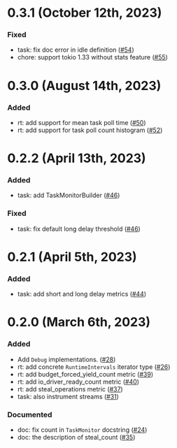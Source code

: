 # 0.3.1 (October 12th, 2023)

### Fixed
- task: fix doc error in idle definition ([#54])
- chore: support tokio 1.33 without stats feature ([#55])

[#54]: https://github.com/tokio-rs/tokio-metrics/pull/54
[#55]: https://github.com/tokio-rs/tokio-metrics/pull/55

# 0.3.0 (August 14th, 2023)

### Added
- rt: add support for mean task poll time ([#50])
- rt: add support for task poll count histogram ([#52])

[#50]: https://github.com/tokio-rs/tokio-metrics/pull/50
[#52]: https://github.com/tokio-rs/tokio-metrics/pull/52

# 0.2.2 (April 13th, 2023)
### Added
- task: add TaskMonitorBuilder ([#46])

### Fixed
- task: fix default long delay threshold ([#46])

[#46]: https://github.com/tokio-rs/tokio-metrics/pull/46

# 0.2.1 (April 5th, 2023)

### Added
- task: add short and long delay metrics ([#44])

[#44]: https://github.com/tokio-rs/tokio-metrics/pull/44

# 0.2.0 (March 6th, 2023)

### Added
- Add `Debug` implementations. ([#28])
- rt: add concrete `RuntimeIntervals` iterator type ([#26])
- rt: add budget_forced_yield_count metric ([#39])
- rt: add io_driver_ready_count metric ([#40])
- rt: add steal_operations metric ([#37])
- task: also instrument streams ([#31])

### Documented
- doc: fix count in `TaskMonitor` docstring ([#24])
- doc: the description of steal_count ([#35])

[#24]: https://github.com/tokio-rs/tokio-metrics/pull/24
[#26]: https://github.com/tokio-rs/tokio-metrics/pull/26
[#28]: https://github.com/tokio-rs/tokio-metrics/pull/28
[#31]: https://github.com/tokio-rs/tokio-metrics/pull/31
[#35]: https://github.com/tokio-rs/tokio-metrics/pull/35
[#37]: https://github.com/tokio-rs/tokio-metrics/pull/37
[#39]: https://github.com/tokio-rs/tokio-metrics/pull/39
[#40]: https://github.com/tokio-rs/tokio-metrics/pull/40
